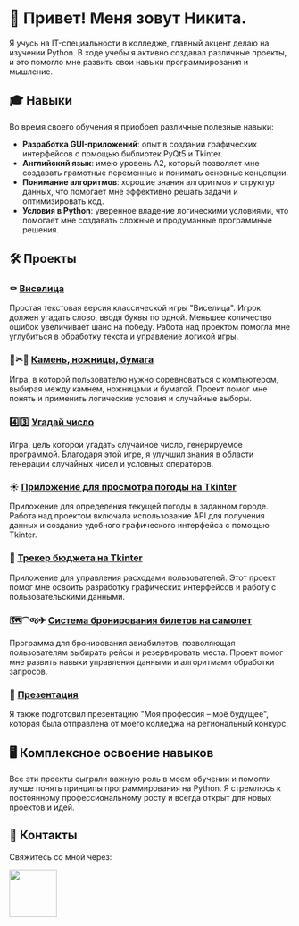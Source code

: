# 🤟 Привет! Меня зовут Никита.

Я учусь на IT-специальности в колледже, главный акцент делаю на изучении Python. В ходе учебы я активно создавал различные проекты, и это помогло мне развить свои навыки программирования и мышление.

## 🎓 Навыки

Во время своего обучения я приобрел различные полезные навыки:

- **Разработка GUI-приложений**: опыт в создании графических интерфейсов с помощью библиотек PyQt5 и Tkinter.
- **Английский язык**: имею уровень A2, который позволяет мне создавать грамотные переменные и понимать основные концепции.
- **Понимание алгоритмов**: хорошие знания алгоритмов и структур данных, что помогает мне эффективно решать задачи и оптимизировать код.
- **Условия в Python**: уверенное владение логическими условиями, что помогает мне создавать сложные и продуманные программные решения.

## 🛠️ Проекты

### ⚰️ [Виселица](https://github.com/Papanevra/portfolio/blob/main/%D0%B2%D0%B8%D1%81%D0%B8%D0%BB%D1%8C%D0%BD%D0%B8%D1%86%D0%B0.py)
Простая текстовая версия классической игры "Виселица". Игрок должен угадать слово, вводя буквы по одной. Меньшее количество ошибок увеличивает шанс на победу. Работа над проектом помогла мне углубиться в обработку текста и управление логикой игры.

### 🗿✂🧻 [Камень, ножницы, бумага](https://github.com/Papanevra/portfolio/blob/main/%D0%BA%D0%BD%D0%B1.py)
Игра, в которой пользователю нужно соревноваться с компьютером, выбирая между камнем, ножницами и бумагой. Проект помог мне понять и применить логические условия и случайные выборы.

### 4️⃣3️⃣ [Угадай число](https://github.com/Papanevra/portfolio/blob/main/%D1%83%D0%B3%D0%B0%D0%B4%D0%B0%D0%B9%20%D1%87%D0%B8%D1%81%D0%BB%D0%BE.py)
Игра, цель которой угадать случайное число, генерируемое программой. Благодаря этой игре, я улучшил знания в области генерации случайных чисел и условных операторов.

### ☀️ [Приложение для просмотра погоды на Tkinter](https://github.com/Papanevra/portfolio/tree/main/%D0%BF%D0%BE%D0%B3%D0%BE%D0%B4%D0%B0)
Приложение для определения текущей погоды в заданном городе. Работа над проектом включала использование API для получения данных и создание удобного графического интерфейса с помощью Tkinter.

### 💸 [Трекер бюджета на Tkinter](https://github.com/Papanevra/portfolio/blob/main/%D1%82%D1%80%D0%B5%D0%BA%D0%B5%D1%80%20%D0%B1%D1%8E%D0%B4%D0%B6%D0%B5%D1%82%D0%B0.py)
Приложение для управления  расходами пользователей. Этот проект помог мне освоить разработку графических интерфейсов и работу с пользовательскими данными.

### 🗺️⁀જ✈︎ [Система бронирования билетов на самолет](https://github.com/Papanevra/portfolio/blob/main/%D1%81%D0%B5%D1%80%D0%B2%D0%B8%D1%81%20%D0%B1%D1%80%D0%BE%D0%BD%D0%B8%20%D0%B1%D0%B8%D0%BB%D0%B5%D1%82%D0%BE%D0%B2.py)
Программа для бронирования авиабилетов, позволяющая пользователям выбирать рейсы и резервировать места. Проект помог мне развить навыки управления данными и алгоритмами обработки запросов.

### 📝 [Презентация](https://github.com/Papanevra/portfolio/blob/main/%D0%9C%D0%BE%D1%8F%20%D0%BF%D1%80%D0%BE%D1%84%D0%B5%D1%81%D1%81%D0%B8%D1%8F%20%E2%80%93%20%D0%BC%D0%BE%D0%B5%20%D0%B1%D1%83%D0%B4%D1%83%D1%89%D0%B5%D0%B5%20(1).pptx)
Я также подготовил презентацию "Моя профессия – моё будущее", которая была отправлена от моего колледжа на региональный конкурс.

## 🖥️ Комплексное освоение навыков
Все эти проекты сыграли важную роль в моем обучении и помогли лучше понять принципы программирования на Python. Я стремлюсь к постоянному профессиональному росту и всегда открыт для новых проектов и идей.

## 📲 Контакты
Свяжитесь со мной через:

[<img src="https://key54.ru/wp-content/uploads/2019/11/telegram-icon-png-3.png" width="85">](https://telegram.me/papanevra)  
